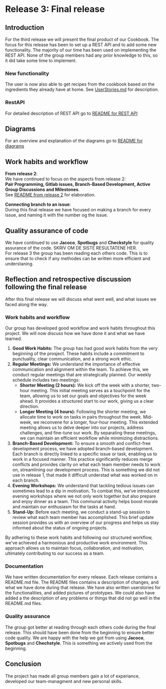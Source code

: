 # Release 3: Final release 

## Introduction 

For the third release we will present the final product of our Cookbook. The focus for this release has been to set up a REST API and to add some new functionality. The majority of our time has been used on implementing the REST API. None of the group members had any prior knowledge to this, so it did take some time to implement. 
### New functionality
The user is now also able to get recipes from the cookbook based on the ingredients they already have at home. See [UserStories.md](/cookbook/docs/release3/UserStories.md) for description. 

### RestAPI 
For detailed description of REST API go to [README for REST API](cookbook/restserver/README.md)

## Diagrams 
For an overview and explanation of the diagrams go to [README for diagrams](/cookbook/docs/release3/Diagrams/README.md)

## Work habits and workflow

**From release 2**:   
We have continued to focus on the aspects from release 2:  
**Pair Programming, Gitlab issues, Branch-Based Development, Active Group Discussions and Milestones**.  
See [README from release 2](/cookbook/docs/release2/README.md) for elaboration. 

**Connecting branch to an issue**:  
During this final release we have focused on making a branch for every issue, and naming it with the number og the issue.

## Quality assurance of code
We have continued to use **Jacoco**, **Spotbugs** and **Checkstyle** for quality assurance of the code. SKRIV OM DE SISTE RESULTATENE HER.  
For release 3 the group has been reading each others code. This is to ensure that to check if any methodes can be written more efficient and understaning.  
## Reflection and retrospective discussion following the final release

After this final release we will discuss what went well, and what issues we faced along the way. 

### Work habits and workflow
Our group has developed good workflow and work habits throughout this project. We will now discuss how we have done it and what we have learned.  

1. **Good Work Habits:** The group has had good work habits from the very beginning of the prosject. These habits include a commitment to punctuality, clear communication, and a strong work ethic. 
2. **Regular Meetings:** We understand the importance of effective communication and alignment within the team. To achieve this, we conduct regular meetings that are strategically planned. Our weekly schedule includes two meetings:
    - **Shorter Meeting (2 hours):** We kick off the week with a shorter, two-hour meeting. This initial meeting serves as a touchpoint for the team, allowing us to set our goals and objectives for the week ahead. It provides a structured start to our work, giving us a clear direction.
    - **Longer Meeting (4 hours):** Following the shorter meeting, we allocate time to work on  tasks in pairs throughout the week. Mid-week, we reconvene for a longer, four-hour meeting. This extended meeting allows us to delve deeper into our projects, address challenges, and fine-tune our work. By separating these meetings, we can maintain an efficient workflow while minimizing distractions.
3. **Branch-Based Development:** To ensure a smooth and conflict-free development process, we have adopted branch-based development. Each branch is directly linked to a specific issue or task, enabling us to work in a focused manner. This practice significantly reduces merge conflicts and provides clarity on what each team member needs to work on, streamlining our development process. This is something we did not use in release 1, that made it difficult understad what was worked on in each branch.  
4. **Evening Workshops:** We understand that tackling tedious issues can sometimes lead to a dip in motivation. To combat this, we've introduced evening workshops where we not only work together but also prepare and enjoy dinner as a team. This communal activity helps boost morale and maintain our enthusiasm for the tasks at hand.
5. **Stand-Up:** Before each meeting, we conduct a stand-up session to review what each team member has accomplished. This brief update session provides us with an overview of our progress and helps us stay informed about the status of ongoing projects.

By adhering to these work habits and following our structured workflow, we've achieved a harmonious and productive work environment. This approach allows us to maintain focus, collaboration, and motivation, ultimately contributing to our success as a team.

### Documentation
We have written documentation for every release. Each release contains a README.md file. The README files contains a description of changes, and what we have done during that release. We have also written userstories for the functionalities, and added pictures of prototypes. We could also have added a the description of any problems or things that did not go well in the README.md files. 

### Quality assurance   
The group got better at reading through each others code during the final release. This should have been done from the beginning to ensure better code quality.
We are happy with the help we got from using **Jacoco**, **Spotbugs** and **Chechstyle**. This is something we actively used from the beginning.   
## Conclusion
The project has made all group members gain a lot of experiance, developed our team-managment and new personal skills.   
